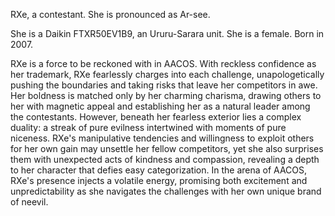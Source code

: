 RXe, a contestant. She is pronounced as Ar-see.  

She is a Daikin FTXR50EV1B9, an Ururu-Sarara unit. She is a female. Born in 2007.


RXe is a force to be reckoned with in AACOS. With reckless confidence as her trademark, RXe fearlessly charges into each challenge, unapologetically pushing the boundaries and taking risks that leave her competitors in awe. Her boldness is matched only by her charming charisma, drawing others to her with magnetic appeal and establishing her as a natural leader among the contestants. However, beneath her fearless exterior lies a complex duality: a streak of pure evilness intertwined with moments of pure niceness. RXe's manipulative tendencies and willingness to exploit others for her own gain may unsettle her fellow competitors, yet she also surprises them with unexpected acts of kindness and compassion, revealing a depth to her character that defies easy categorization. In the arena of AACOS, RXe's presence injects a volatile energy, promising both excitement and unpredictability as she navigates the challenges with her own unique brand of neevil.
